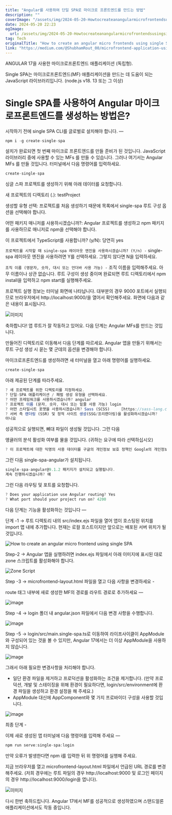 ```yaml
---
title: "Angular를 사용하여 단일 SPA로 마이크로 프론트엔드를 만드는 방법"
description: ""
coverImage: "/assets/img/2024-05-20-HowtocreateanangularmicrofrontendsusingsingleSPA_0.png"
date: 2024-05-20 22:23
ogImage: 
  url: /assets/img/2024-05-20-HowtocreateanangularmicrofrontendsusingsingleSPA_0.png
tag: Tech
originalTitle: "How to create an angular micro frontends using single SPA?"
link: "https://medium.com/@ShubhamRout_00/microfrontend-application-using-angular-17-standalone-0e24f50ae062"
---
```



ANGULAR 17을 사용한 마이크로프론트엔드 애플리케이션 (독립형).

Single SPA는 마이크로프론트엔드(MF) 애플리케이션을 만드는 데 도움이 되는 JavaScript 라이브러리입니다. (node.js v18. 13 또는 그 이상)

# Single SPA를 사용하여 Angular 마이크로프론트엔드를 생성하는 방법은?

시작하기 전에 single SPA CLI를 글로벌로 설치해야 합니다. —

<div class="content-ad"></div>

```js
npm i -g create-single-spa
```

설치가 완료되면 첫 번째 마이크로 프론트엔드를 만들 준비가 된 것입니다. JavaScript 라이브러리 중에 사용할 수 있는 MFs 를 만들 수 있습니다. 그러나 여기서는 Angular MFs 를 만들 것입니다. 터미널에서 다음 명령어를 입력하세요.

```js
create-single-spa
```

싱글 스파 프로젝트를 생성하기 위해 아래 데이터를 요청합니다.

<div class="content-ad"></div>

새 프로젝트의 디렉토리 (.): testProject

생성할 유형 선택: 프로젝트를 처음 생성하기 때문에 목록에서 single-spa 루트 구성 옵션을 선택해야 합니다.

어떤 패키지 매니저를 사용하시겠습니까?: Angular 프로젝트를 생성하고 npm 패키지를 사용하므로 매니저로 npm을 선택해야 합니다.

이 프로젝트에서 TypeScript를 사용합니까? (y/N): 당연히 yes

<div class="content-ad"></div>

`프로젝트를 시작할 때 single-spa 레이아웃 엔진을 사용하시겠습니까? (Y/n) -` single-spa 레이아웃 엔진을 사용하려면 Y를 선택하세요. 그렇지 않다면 N을 입력하세요.

`조직 이름 (영문자, 숫자, 대시 또는 언더바 사용 가능) -` 조직 이름을 입력해주세요. 아무 이름이나 상관 없습니다. 루트 구성이 생성 중이며 완료되면 루트 디렉토리에서 npm install을 입력하고 npm start를 실행해주세요.

프로젝트 실행 정보는 터미널 화면에 나타납니다. 대부분의 경우 9000 포트에서 실행되므로 브라우저에서 http://localhost:9000/을 열어서 확인해주세요. 화면에 다음과 같은 내용이 표시됩니다.

![이미지](/assets/img/2024-05-20-HowtocreateanangularmicrofrontendsusingsingleSPA_0.png)

<div class="content-ad"></div>

축하합니다! 앱 루트가 잘 작동하고 있어요. 다음 단계는 Angular MFs를 만드는 것입니다.

만들어진 디렉토리로 이동해서 다음 단계를 따르세요. Angular 앱을 만들기 위해서는 루트 구성 생성 시 묻는 몇 군데의 옵션을 변경해야 합니다.

마이크로프론트엔드를 생성하려면 새 터미널을 열고 아래 명령어를 실행하세요.

```js
create-single-spa
```

<div class="content-ad"></div>

아래 제공된 단계를 따라주세요.

```js
? 새 프로젝트를 위한 디렉토리를 지정하세요.
? 단일-SPA 애플리케이션 / 패럴 생성 유형을 선택하세요.
? 어떤 프레임워크를 사용하시겠습니까? angular
? 프로젝트 이름 (문자, 숫자, 대시 또는 밑줄 사용 가능) login
? 어떤 스타일시트 포맷을 사용하시겠습니까? Sass (SCSS)     [https://sass-lang.com/documentation/syntax#scss]
? 서버 측 렌더링 (SSR) 및 정적 사이트 생성(SSG/프리랜더링)을 활성화하시겠습니까? 
아니요
```

성공적으로 실행되면, 뼈대 파일이 생성될 것입니다. 그런 다음

앵귤러의 분석 활성화 여부를 물을 것입니다. (귀하는 요구에 따라 선택하십시오)

<div class="content-ad"></div>

```js
? 이 프로젝트에 대한 익명의 사용 데이터를 구글의 개인정보 보호 정책인 Google의 개인정보 처리방침에 따라 구글 Angular 팀과 공유하시겠습니까? 자세한 내용 및 이 설정을 변경하는 방법은 https://angular.io/analytics를 참조하십시오. 예
```

그런 다음 single-spa-angular가 설치됩니다.

```js
single-spa-angular@9.1.2 패키지가 설치되고 실행됩니다.
계속 진행하시겠습니까? 예
```

그런 다음 라우팅 및 포트를 요청합니다.

<div class="content-ad"></div>


```js
? Does your application use Angular routing? Yes
? What port should your project run on? 4200
```

다음 단계는 기능을 활성화하는 것입니다 —

단계 -1 → 루트 디렉토리 내의 src/index.ejs 파일을 열어 앱이 호스팅된 위치를 import 맵 내에 추가합니다. 현재는 로컬 호스트이지만 앞으로는 배포된 서버 위치가 될 것입니다.

![How to create an angular micro frontend using single SPA](/assets/img/2024-05-20-HowtocreateanangularmicrofrontendsusingsingleSPA_1.png)


<div class="content-ad"></div>

Step-2 → Angular 앱을 실행하려면 index.ejs 파일에서 아래 이미지에 표시된 대로 zone 스크립트를 활성화해야 합니다.

![Zone Script](/assets/img/2024-05-20-HowtocreateanangularmicrofrontendsusingsingleSPA_2.png)

Step -3 → microfrontend-layout.html 파일을 열고 다음 사항을 변경하세요 -

route 태그 내부에 새로 생성한 MF의 경로를 라우트 경로로 추가하세요 —

<div class="content-ad"></div>

![image](/assets/img/2024-05-20-HowtocreateanangularmicrofrontendsusingsingleSPA_3.png)

Step -4 → login 폴더 내 angular.json 파일에서 다음 변경 사항을 수행합니다.

![image](/assets/img/2024-05-20-HowtocreateanangularmicrofrontendsusingsingleSPA_4.png)

Step -5 → login/src/main.single-spa.ts로 이동하여 라이프사이클이 AppModule와 구성되어 있는 것을 볼 수 있지만, Angular 17에서는 더 이상 AppModule을 사용하지 않습니다.

<div class="content-ad"></div>

![image](/assets/img/2024-05-20-HowtocreateanangularmicrofrontendsusingsingleSPA_5.png)

그래서 아래 필요한 변경사항을 처리해야 합니다.

- 일단 환경 파일을 제거하고 프로덕션을 활성화하는 조건을 제거합니다. (만약 프로덕션, 개발 및 스테이징을 위해 환경이 필요하다면, login/src/environment에 환경 파일을 생성하고 환경 설정을 해 주세요.)
- AppModule 대신에 AppComponent와 몇 가지 프로바이더 구성을 사용할 것입니다.

![image](/assets/img/2024-05-20-HowtocreateanangularmicrofrontendsusingsingleSPA_6.png)

<div class="content-ad"></div>

최종 단계 -

이제 새로 생성된 앱 터미널에 다음 명령어를 입력해 주세요 —

```js
npm run serve:single-spa:login
```

만약 오류가 발생한다면 npm i를 입력한 뒤 위 명령어를 실행해 주세요.

<div class="content-ad"></div>

지금 브라우저를 열고 microfrontend-layout.html 파일에서 언급된 URL 경로를 변경해주세요. (저희 경우에는 루트 파일의 경우 http://localhost:9000 및 로그인 페이지의 경우 http://localhost:9000/login을 엽니다).

![이미지](/assets/img/2024-05-20-HowtocreateanangularmicrofrontendsusingsingleSPA_7.png)

다시 한번 축하드립니다. Angular 17에서 MF를 성공적으로 생성하였으며 스탠드얼론 애플리케이션에서도 작동 중입니다.